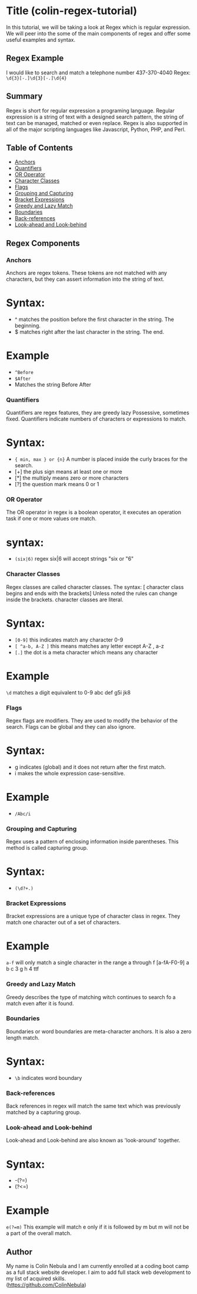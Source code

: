 # Title (colin-regex-tutorial)

In this tutorial, we will be taking a look at Regex which is regular expression. We will peer into the some of the main components of regex and offer some useful examples and syntax.

## Regex Example
I would like to search and match a telephone number 437-370-4040
Regex: 
`\d{3}[-.]\d{3}[-.]\d{4}`

## Summary
Regex is short for regular expression a programing language. Regular expression is a string of text with a designed search pattern, the string of text can be managed, matched or even replace. Regex is also supported in all of the major scripting languages like Javascript, Python, PHP, and Perl.

## Table of Contents

- [Anchors](#anchors)
- [Quantifiers](#quantifiers)
- [OR Operator](#or-operator)
- [Character Classes](#character-classes)
- [Flags](#flags)
- [Grouping and Capturing](#grouping-and-capturing)
- [Bracket Expressions](#bracket-expressions)
- [Greedy and Lazy Match](#greedy-and-lazy-match)
- [Boundaries](#boundaries)
- [Back-references](#back-references)
- [Look-ahead and Look-behind](#look-ahead-and-look-behind)

## Regex Components

### Anchors
Anchors are regex tokens. These tokens are not matched with any characters, but they can assert information into the string of text. 
# Syntax: 
- ^ matches the position before the first character in the string. The beginning.
- $ matches right after the last character in the string. The end.

# Example
- `^Before`
- `$After`
- Matches the string Before After


### Quantifiers
Quantifiers are regex features, they are greedy lazy Possessive, sometimes fixed. Quantifiers indicate numbers of characters or expressions to match.
# Syntax: 
- `{ min, max } or {n}` A number is placed inside the curly braces for the search.
- [+] the plus sign means at least one or more
- [*] the multiply means zero or more characters
- [?] the question mark means 0 or 1

### OR Operator
The OR operator in regex is a boolean operator, it executes an operation task if one or more values ore match.
# syntax: 
- `(six|6)` regex six|6 will accept strings "six or "6"

### Character Classes
Regex classes are called character classes. 
The syntax: [ character class begins and ends with the brackets]
Unless noted the rules can change inside the brackets.
character classes are literal.
# Syntax:
- `[0-9]` this indicates match any character 0-9
- `[ ^a-b, A-Z ]` this means matches any letter except A-Z , a-z
- `[.]` the dot is a meta character which means any character

# Example
`\d` matches a digit equivalent to 0-9
abc def g5i jk8

### Flags
Regex flags are modifiers. They are used to modify the behavior of the search.
Flags can be global and they can also ignore.
# Syntax: 
- g indicates (global) and it does not return after the first match. 
- i makes the whole expression case-sensitive.
# Example
- `/Abc/i`

### Grouping and Capturing
Regex uses a pattern of enclosing information inside parentheses. This method is called capturing group.
# Syntax: 
- `(\d?+.)`

### Bracket Expressions
Bracket expressions are a unique type of character class in regex. They match one character out of a set of characters.
# Example
`a-f` will only match a single character in the range a through f
[a-fA-F0-9]
a b c 3 g h 4 ttf

### Greedy and Lazy Match
Greedy describes the type of matching witch continues to search fo a match even after it is found.

### Boundaries
Boundaries or word boundaries are meta-character anchors. It is also a zero length match.
# Syntax: 
- `\b` indicates word boundary

### Back-references
Back references in regex will match the same text which was previously matched by a capturing group.

### Look-ahead and Look-behind
Look-ahead and Look-behind are also known as 'look-around' together.
# Syntax:
- -(?=) 
- (?<=)
# Example
`e(?=m)`
This example will match e only if it is followed by m but m will not be a part of the overall match.

## Author
My name is Colin Nebula and I am currently enrolled at a coding boot camp as a full stack website developer. I aim to add full stack web development to my list of acquired skills.  
(https://github.com/ColinNebula)
